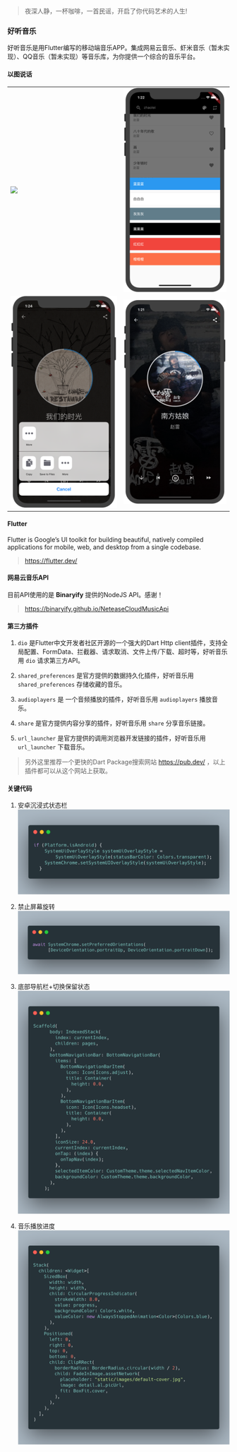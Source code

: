 > 夜深人静，一杯咖啡，一首民谣，开启了你代码艺术的人生!

### 好听音乐
好听音乐是用Flutter编写的移动端音乐APP。集成网易云音乐、虾米音乐（暂未实现）、QQ音乐（暂未实现）等音乐库，为你提供一个综合的音乐平台。

#### 以图说话
|     |   |
|  ----  | ----  |
| ![](https://github.com/mmtou/haoting_music/blob/master/demo/首页.png)  | ![](https://github.com/mmtou/haoting_music/blob/master/demo/主题.png) |
| ![](https://github.com/mmtou/haoting_music/blob/master/demo/分享.png)  | ![](https://github.com/mmtou/haoting_music/blob/master/demo/播放.png) |

#### Flutter  
Flutter is Google’s UI toolkit for building beautiful, natively compiled applications for mobile, web, and desktop from a single codebase.
> https://flutter.dev/

#### 网易云音乐API  
目前API使用的是 **Binaryify** 提供的NodeJS API。感谢！
> https://binaryify.github.io/NeteaseCloudMusicApi

#### 第三方插件
  1. `dio` 是Flutter中文开发者社区开源的一个强大的Dart Http client插件，支持全局配置、FormData、拦截器、请求取消、文件上传/下载、超时等，好听音乐用 `dio` 请求第三方API。
  
  2. `shared_preferences` 是官方提供的数据持久化插件，好听音乐用 `shared_preferences` 存储收藏的音乐。
  
  3. `audioplayers` 是 一个音频播放的插件，好听音乐用 `audioplayers` 播放音乐。
  
  4. `share` 是官方提供内容分享的插件，好听音乐用 `share` 分享音乐链接。
  
  5. `url_launcher` 是官方提供的调用浏览器开发链接的插件，好听音乐用 `url_launcher` 下载音乐。

  > 另外这里推荐一个更快的Dart Package搜索网站 https://pub.dev/ ，以上插件都可以从这个网站上获取。

#### 关键代码
  1. 安卓沉浸式状态栏
  ![](https://github.com/mmtou/haoting_music/blob/master/demo/c1.png)

  2. 禁止屏幕旋转
  ![](https://github.com/mmtou/haoting_music/blob/master/demo/c2.png)

  3. 底部导航栏+切换保留状态
  ![](https://github.com/mmtou/haoting_music/blob/master/demo/c3.png)

  4. 音乐播放进度
  ![](https://github.com/mmtou/haoting_music/blob/master/demo/c4.png)
